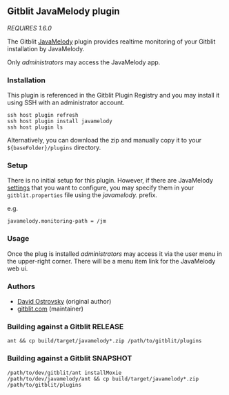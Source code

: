 ## Gitblit JavaMelody plugin

*REQUIRES 1.6.0*

The Gitblit [JavaMelody](https://code.google.com/p/javamelody) plugin provides realtime monitoring of your Gitblit installation by JavaMelody.

Only *administrators* may access the JavaMelody app.

### Installation

This plugin is referenced in the Gitblit Plugin Registry and you may install it using SSH with an administrator account.

    ssh host plugin refresh
    ssh host plugin install javamelody
    ssh host plugin ls

Alternatively, you can download the zip and manually copy it to your `${baseFolder}/plugins` directory.

### Setup

There is no initial setup for this plugin.  However, if there are JavaMelody [settings](https://code.google.com/p/javamelody/wiki/UserGuide) that you want to configure, you may specify them in your `gitblit.properties` file using the *javamelody.* prefix.

e.g.

    javamelody.monitoring-path = /jm

### Usage

Once the plug is installed *administrators* may access it via the user menu in the upper-right corner.  There will be a menu item link for the JavaMelody web ui.

### Authors

- [David Ostrovsky](https://github.com/davido) (original author)
- [gitblit.com](https://github.com/gitblit) (maintainer)

### Building against a Gitblit RELEASE

    ant && cp build/target/javamelody*.zip /path/to/gitblit/plugins

### Building against a Gitblit SNAPSHOT

    /path/to/dev/gitblit/ant installMoxie
    /path/to/dev/javamelody/ant && cp build/target/javamelody*.zip /path/to/gitblit/plugins

